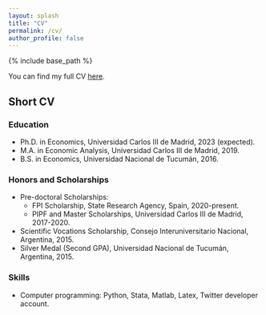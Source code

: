 ```yaml
---
layout: splash
title: "CV"
permalink: /cv/
author_profile: false
---
```


{% include base_path %}

You can find my full CV [here](https://alejandraagustinamartinez.github.io/files/CV_AAM.pdf). 





## Short CV 

### Education
* Ph.D. in Economics, Universidad Carlos III de Madrid, 2023 (expected).
* M.A. in Economic Analysis, Universidad Carlos III de Madrid, 2019.
* B.S. in Economics, Universidad Nacional de Tucumán, 2016.
  
### Honors and Scholarships
* Pre-doctoral Scholarships:
    * FPI Scholarship, State Research Agency, Spain, 2020-present.
    * PIPF and Master Scholarships, Universidad Carlos III de Madrid, 2017-2020. 
* Scientific Vocations Scholarship, Consejo Interuniversitario Nacional, Argentina, 2015.
* Silver Medal (Second GPA), Universidad Nacional de Tucumán, Argentina, 2015.

### Skills
* Computer programming: Python, Stata, Matlab, Latex, Twitter developer account.

